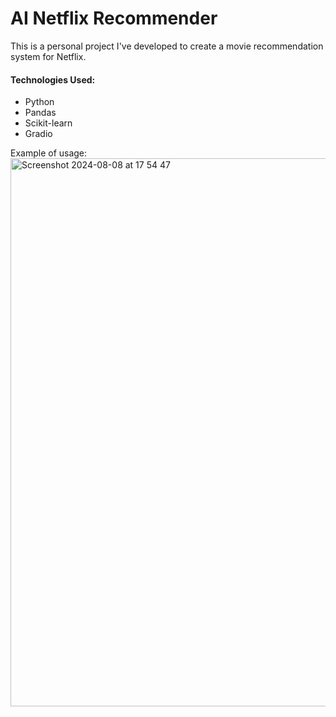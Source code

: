 AI Netflix Recommender
===========
This is a personal project I've developed to create a movie recommendation system for Netflix.

#### Technologies Used:
* Python
* Pandas
* Scikit-learn
* Gradio

Example of usage:
<img width="877" alt="Screenshot 2024-08-08 at 17 54 47" src="https://github.com/user-attachments/assets/6bf410f6-bac6-468c-91d7-b37962338416">



